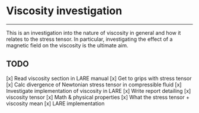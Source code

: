 # Viscosity investigation

---

This is an investigation into the nature of viscosity in general and how it relates to the stress tensor. In particular, investigating the effect of a magnetic field on the viscosity is the ultimate aim. 

## TODO
[x] Read viscosity section in LARE manual
[x] Get to grips with stress tensor
[x] Calc divergence of Newtonian stress tensor in compressible fluid
[x] Investigate implementation of viscosity in LARE
[x] Write report detailing
  [x] viscosity tensor
  [x] Math & physical properties
  [x] What the stress tensor + viscosity mean
  [x] LARE implementation
